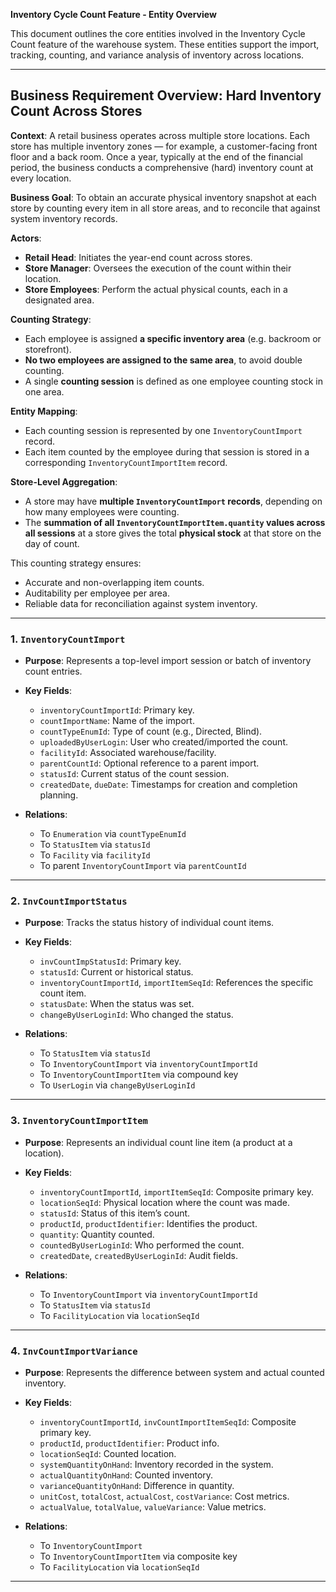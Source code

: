 **Inventory Cycle Count Feature - Entity Overview**

This document outlines the core entities involved in the Inventory Cycle Count feature of the warehouse system. These entities support the import, tracking, counting, and variance analysis of inventory across locations.

---

## Business Requirement Overview: Hard Inventory Count Across Stores

**Context**:
A retail business operates across multiple store locations. Each store has multiple inventory zones — for example, a customer-facing front floor and a back room. Once a year, typically at the end of the financial period, the business conducts a comprehensive (hard) inventory count at every location.

**Business Goal**:
To obtain an accurate physical inventory snapshot at each store by counting every item in all store areas, and to reconcile that against system inventory records.

**Actors**:

* **Retail Head**: Initiates the year-end count across stores.
* **Store Manager**: Oversees the execution of the count within their location.
* **Store Employees**: Perform the actual physical counts, each in a designated area.

**Counting Strategy**:

* Each employee is assigned **a specific inventory area** (e.g. backroom or storefront).
* **No two employees are assigned to the same area**, to avoid double counting.
* A single **counting session** is defined as one employee counting stock in one area.

**Entity Mapping**:

* Each counting session is represented by one `InventoryCountImport` record.
* Each item counted by the employee during that session is stored in a corresponding `InventoryCountImportItem` record.

**Store-Level Aggregation**:

* A store may have **multiple `InventoryCountImport` records**, depending on how many employees were counting.
* The **summation of all `InventoryCountImportItem.quantity` values across all sessions** at a store gives the total **physical stock** at that store on the day of count.

This counting strategy ensures:

* Accurate and non-overlapping item counts.
* Auditability per employee per area.
* Reliable data for reconciliation against system inventory.

---

### 1. `InventoryCountImport`

* **Purpose**: Represents a top-level import session or batch of inventory count entries.
* **Key Fields**:

    * `inventoryCountImportId`: Primary key.
    * `countImportName`: Name of the import.
    * `countTypeEnumId`: Type of count (e.g., Directed, Blind).
    * `uploadedByUserLogin`: User who created/imported the count.
    * `facilityId`: Associated warehouse/facility.
    * `parentCountId`: Optional reference to a parent import.
    * `statusId`: Current status of the count session.
    * `createdDate`, `dueDate`: Timestamps for creation and completion planning.
* **Relations**:

    * To `Enumeration` via `countTypeEnumId`
    * To `StatusItem` via `statusId`
    * To `Facility` via `facilityId`
    * To parent `InventoryCountImport` via `parentCountId`

---

### 2. `InvCountImportStatus`

* **Purpose**: Tracks the status history of individual count items.
* **Key Fields**:

    * `invCountImpStatusId`: Primary key.
    * `statusId`: Current or historical status.
    * `inventoryCountImportId`, `importItemSeqId`: References the specific count item.
    * `statusDate`: When the status was set.
    * `changeByUserLoginId`: Who changed the status.
* **Relations**:

    * To `StatusItem` via `statusId`
    * To `InventoryCountImport` via `inventoryCountImportId`
    * To `InventoryCountImportItem` via compound key
    * To `UserLogin` via `changeByUserLoginId`

---

### 3. `InventoryCountImportItem`

* **Purpose**: Represents an individual count line item (a product at a location).
* **Key Fields**:

    * `inventoryCountImportId`, `importItemSeqId`: Composite primary key.
    * `locationSeqId`: Physical location where the count was made.
    * `statusId`: Status of this item’s count.
    * `productId`, `productIdentifier`: Identifies the product.
    * `quantity`: Quantity counted.
    * `countedByUserLoginId`: Who performed the count.
    * `createdDate`, `createdByUserLoginId`: Audit fields.
* **Relations**:

    * To `InventoryCountImport` via `inventoryCountImportId`
    * To `StatusItem` via `statusId`
    * To `FacilityLocation` via `locationSeqId`

---

### 4. `InvCountImportVariance`

* **Purpose**: Represents the difference between system and actual counted inventory.
* **Key Fields**:

    * `inventoryCountImportId`, `invCountImportItemSeqId`: Composite primary key.
    * `productId`, `productIdentifier`: Product info.
    * `locationSeqId`: Counted location.
    * `systemQuantityOnHand`: Inventory recorded in the system.
    * `actualQuantityOnHand`: Counted inventory.
    * `varianceQuantityOnHand`: Difference in quantity.
    * `unitCost`, `totalCost`, `actualCost`, `costVariance`: Cost metrics.
    * `actualValue`, `totalValue`, `valueVariance`: Value metrics.
* **Relations**:

    * To `InventoryCountImport`
    * To `InventoryCountImportItem` via composite key
    * To `FacilityLocation` via `locationSeqId`

---
